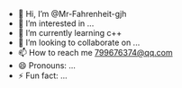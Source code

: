 - 👋 Hi, I’m @Mr-Fahrenheit-gjh
- 👀 I’m interested in ...
- 🌱 I’m currently learning c++
- 💞️ I’m looking to collaborate on ...
- 📫 How to reach me 799676374@qq.com
- 😄 Pronouns: ...
- ⚡ Fun fact: ...

<!---
Mr-Fahrenheit-gjh/Mr-Fahrenheit-gjh is a ✨ special ✨ repository because its `README.md` (this file) appears on your GitHub profile.
You can click the Preview link to take a look at your changes.
--->
